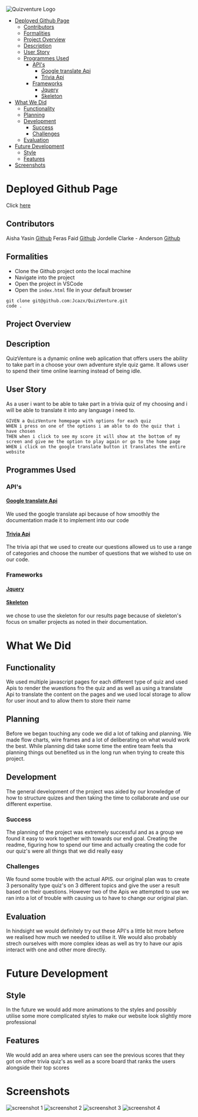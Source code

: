 ![Quizventure Logo ](assets/images/QuizVenture_Logo.png)

- [Deployed Github Page](#deployed-github-page)
  - [Contributors](#contributors)
  - [Formalities](#formalities)
  - [Project Overview](#project-overview)
  - [Description](#description)
  - [User Story](#user-story)
  - [Programmes Used](#programmes-used)
    - [API's](#apis)
      - [Google translate Api](#google-translate-api)
      - [Trivia Api](#trivia-api)
    - [Frameworks](#frameworks)
      - [Jquery](#jquery)
      - [Skeleton](#skeleton)
- [What We Did](#what-we-did)
  - [Functionality](#functionality)
  - [Planning](#planning)
  - [Development](#development)
    - [Success](#success)
    - [Challenges](#challenges)
  - [Evaluation](#evaluation)
- [Future Development](#future-development)
  - [Style](#style)
  - [Features](#features)
- [Screenshots](#screenshots)

# Deployed Github Page 
Click [here](https://jcazx.github.io/QuizVenture/)

## Contributors 
Aisha Yasin [Github](https://github.com/aisha-ysn)
Feras Faid [Github](https://github.com/Osir-is)
Jordelle Clarke - Anderson [Github](https://github.com/Jcazx)

## Formalities 
- Clone the Github project onto the local machine
- Navigate into the project
- Open the project in VSCode
- Open the `index.html` file in your default browser

```
git clone git@github.com:Jcazx/QuizVenture.git
code .
```
## Project Overview

## Description 
QuizVenture is a dynamic online web aplication that offers users the ability to take part in a choose your own adventure style quiz game. It allows user to spend their time online learning instead of being idle.

## User Story 
As a user i want to be able to take part in a trivia quiz of my choosing and i will be able to translate it into any language i need to.

```
GIVEN a QuizVenture homepage with options for each quiz 
WHEN i press on one of the options i am able to do the quiz that i have chosen 
THEN when i click to see my score it will show at the bottom of my screen and give me the option to play again or go to the home page 
WHEN i click on the google translate button it translates the entire website 
```
## Programmes Used 
### API's
#### [Google translate Api](https://cloud.google.com/translate)
We used the google translate api because of how smoothly the documentation made it to implement into our code
#### [Trivia Api](https://opentdb.com/api_config.php)
The trivia api that we used to create our questions allowed us to use a range of categories and choose the number of questions that we wished to use on our code. 
### Frameworks
#### [Jquery](https://jquery.com/)
#### [Skeleton](http://getskeleton.com) 
we chose to use the skeleton for our results page because of skeleton's focus on smaller projects as noted in their documentation.
# What We Did
## Functionality 
 We used multiple javascript pages for each different type of quiz  and used Apis to render the wuestions fro the quiz and as well as using a translate Api to translate the content on the pages and we used local storage to allow for user inout and to allow them to store their name 
## Planning
Before we began touching any code we did a lot of talking and planning. We made flow charts, wire frames and a lot of deliberating on what would work the best. While planning did take some time the entire team feels tha planning things out benefited us in the long run when trying to create this project.
## Development 
The general development of the project was aided by our knowledge of how to structure quizes and then taking the time to collaborate and use  our different expertise.
### Success
The planning of the project was extremely successful and as a group we found it easy to work together with towards our end goal. Creating the readme, figuring how to spend our time and actually creating the code for our quiz's were all things that we did really easy 
### Challenges
We found some trouble with the actual APIS. our original plan was to create 3 personality type quiz's on 3 different topics and give the user a result based on their questions. However two of the Apis we attempted to use we ran into a lot of trouble with causing us to have to change our original plan.
## Evaluation
In hindsight we would definitely try out these API's a little bit more before we realised how much we needed to utilise it. We would also probably strech ourselves with more complex ideas as well as try to have our apis interact with one and other more directly.
# Future Development 
## Style 
In the future we would add more animations to the styles and possibly utilise some more complicated styles to make our website look slightly more professional 
## Features
We would add an area where users can see the previous scores that they got on other trivia quiz's as well as a score board that ranks the users alongside their top scores 
# Screenshots 
![screenshot 1](./assets/images/screenshot-1.png)
![screenshot 2](./assets/images/screenshot-2.png)
![screenshot 3](./assets/images/screenshot-3.png)
![screenshot 4](./assets/images/screenshot-4.png)